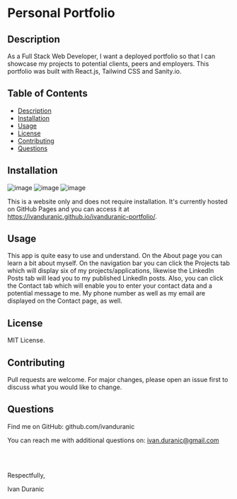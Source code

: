 # Personal Portfolio

## Description

As a Full Stack Web Developer, I want a deployed portfolio so that I can showcase my projects to potential clients, peers and employers. This portfolio was built with React.js, Tailwind CSS and Sanity.io.

## Table of Contents

- [Description](#description)
- [Installation](#installation)
- [Usage](#usage)
- [License](#license)
- [Contributing](#contributing)
- [Questions](#questions)

## Installation

![image](https://user-images.githubusercontent.com/61889668/115163439-1e9ba000-a077-11eb-814e-d581c3dab6ef.png)
![image](https://user-images.githubusercontent.com/61889668/115163402-f318b580-a076-11eb-92c1-7a68580b9859.png)
![image](https://user-images.githubusercontent.com/61889668/115163423-075cb280-a077-11eb-918e-2eb8bb201cbd.png)

This is a website only and does not require installation. It's currently hosted on GitHub Pages and you can access it at https://ivanduranic.github.io/ivanduranic-portfolio/.

## Usage

This app is quite easy to use and understand. On the About page you can learn a bit about myself. On the navigation bar you can click the Projects tab which will display six of my projects/applications, likewise the LinkedIn Posts tab will lead you to my published LinkedIn posts. Also, you can click the Contact tab which will enable you to enter your contact data and a potential message to me. My phone number as well as my email are displayed on the Contact page, as well.

## License

MIT License.

## Contributing

Pull requests are welcome. For major changes, please open an issue first to discuss what you would like to change.

## Questions

Find me on GitHub: github.com/ivanduranic

You can reach me with additional questions on: ivan.duranic@gmail.com

<br><br>

Respectfully,

Ivan Duranic
